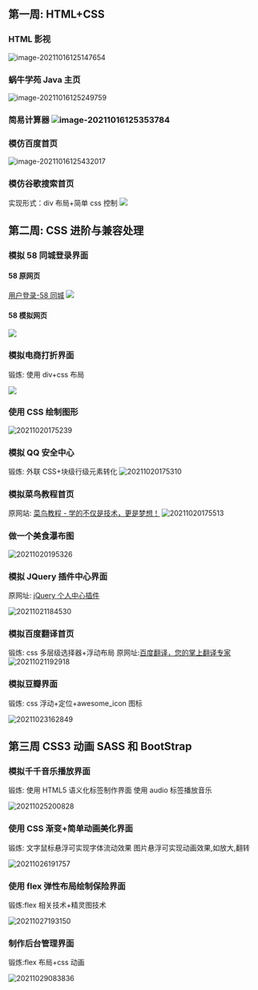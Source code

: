 ## <span id = "21S1W1">  第一周: HTML+CSS

### HTML 影视

![image-20211016125147654](http://picbed.tgz666.top/20211016125147.png?roundPic/radius/25%7CimageView2/2/w/1000/h/1618)

### 蜗牛学苑 Java 主页

![image-20211016125249759](http://picbed.tgz666.top/20211016125249.png?roundPic/radius/25%7CimageView2/2/w/1000/h/1618)

### 简易计算器 ![image-20211016125353784](http://picbed.tgz666.top/20211016125353.png?roundPic/radius/25%7CimageView2/2/w/1000/h/1618)

### 模仿百度首页

![image-20211016125432017](http://picbed.tgz666.top/20211016125432.png?roundPic/radius/25%7CimageView2/2/w/1000/h/1618)

### 模仿谷歌搜索首页
实现形式：div 布局+简单 css 控制
![](http://picbed.tgz666.top/20211016151401.png?roundPic/radius/25%7CimageView2/2/w/1000/h/1618)


## <span id = "21S1W2">  第二周: CSS 进阶与兼容处理
### 模拟 58 同城登录界面
#### 58 原网页
[用户登录-58 同城](https://passport.58.com/login/ )
![](http://picbed.tgz666.top/20211018192111.png?roundPic/radius/25%7CimageView2/2/w/1000/h/1618)

#### 58 模拟网页
![](http://picbed.tgz666.top/20211018192103.png?roundPic/radius/25%7CimageView2/2/w/1000/h/1618)



### 模拟电商打折界面
锻炼: 使用 div+css 布局

![](http://picbed.tgz666.top/20211019173756.png?roundPic/radius/25%7CimageView2/2/w/1000/h/1618)




### 使用 CSS 绘制图形
![20211020175239](http://picbed.tgz666.top/20211020175239.png?roundPic/radius/25|imageView2/2/w/1000/h/1618)


### 模拟 QQ 安全中心
锻炼: 外联 CSS+块级行级元素转化
![20211020175310](http://picbed.tgz666.top/20211020175310.png?roundPic/radius/25|imageView2/2/w/1000/h/1618)


### 模拟菜鸟教程首页
原网站: [菜鸟教程 - 学的不仅是技术，更是梦想！](https://www.runoob.com )
![20211020175513](http://picbed.tgz666.top/20211020175513.png?roundPic/radius/25|imageView2/2/w/1000/h/1618)



### 做一个美食瀑布图
![20211020195326](http://picbed.tgz666.top/20211020195326.png?roundPic/radius/25|imageView2/2/w/1000/h/1618)



### 模拟 JQuery 插件中心界面
原网址: [jQuery 个人中心插件](https://www.jq22.com/jquery-plugins%E4%B8%AA%E4%BA%BA%E4%B8%AD%E5%BF%83-1-jq )

![20211021184530](http://picbed.tgz666.top/20211021184530.png?roundPic/radius/25|imageView2/2/w/1000/h/1618)


### 模拟百度翻译首页
锻炼: css 多层级选择器+浮动布局 
原网址:[百度翻译，您的掌上翻译专家](https://fanyi.baidu.com/appdownload/download.html?tab=desktop&fr=pcplugin )
![20211021192918](http://picbed.tgz666.top/20211021192918.png?roundPic/radius/25|imageView2/2/w/1000/h/1618)


### 模拟豆瓣界面
锻炼: css 浮动+定位+awesome_icon 图标

![20211023162849](http://picbed.tgz666.top/20211023162849.png?roundPic/radius/25|imageView2/2/w/1000/h/1618)




## 第三周 <span id = "21S1W3">  CSS3 动画 SASS 和 BootStrap

### 模拟千千音乐播放界面
锻炼: 使用 HTML5 语义化标签制作界面
使用 audio 标签播放音乐


![20211025200828](http://picbed.tgz666.top/20211025200828.png?roundPic/radius/25|imageView2/2/w/1000/h/1618)



### 使用 CSS 渐变+简单动画美化界面
锻炼: 文字鼠标悬浮可实现字体流动效果
图片悬浮可实现动画效果,如放大,翻转

![20211026191757](http://picbed.tgz666.top/20211026191757.png?roundPic/radius/25|imageView2/2/w/1000/h/1618)




### 使用 flex 弹性布局绘制保险界面

锻炼:flex 相关技术+精灵图技术

![20211027193150](http://picbed.tgz666.top/20211027193150.png?roundPic/radius/25|imageView2/2/w/1000/h/1618)


### 制作后台管理界面
锻炼:flex 布局+css 动画

![20211029083836](http://picbed.tgz666.top/20211029083836.png?roundPic/radius/25|imageView2/2/w/1000/h/1618)




















